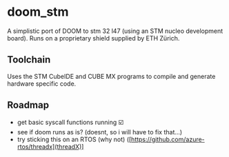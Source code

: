 # doom_stm

A simplistic port of DOOM to stm 32 l47 (using an STM nucleo development board). Runs on a proprietary shield supplied by ETH Zürich.

## Toolchain

Uses the STM CubeIDE and CUBE MX programs to compile and generate hardware specific code.

## Roadmap

- get basic syscall functions running ☑️
- see if doom runs as is? (doesnt, so i will have to fix that...)
- try sticking this on an RTOS (why not) ([https://github.com/azure-rtos/threadx](threadX)]
